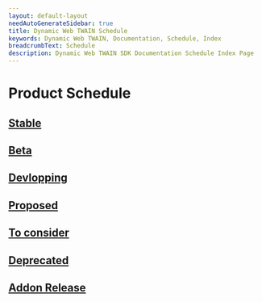 ```yaml
---
layout: default-layout
needAutoGenerateSidebar: true
title: Dynamic Web TWAIN Schedule
keywords: Dynamic Web TWAIN, Documentation, Schedule, Index
breadcrumbText: Schedule
description: Dynamic Web TWAIN SDK Documentation Schedule Index Page
---
```


# Product Schedule

## [Stable]({{site.info}}schedule/stable.html)

## [Beta]({{site.info}}schedule/beta.html)

## [Devlopping]({{site.info}}schedule/developing.html)

## [Proposed]({{site.info}}schedule/proposed.html)

## [To consider]({{site.info}}schedule/ideas.html)

## [Deprecated]({{site.info}}schedule/deprecated.html)

## [Addon Release]({{site.info}}schedule/addon.html)

<!--

## [Known Bugs]({{site.info}}schedule/bugs.html)

-->
